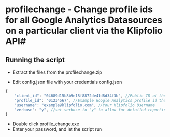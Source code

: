# profilechange - Change profile ids for all Google Analytics Datasources on a particular client via the Klipfolio API# 

## Running the script ##

- Extract the files from the profilechange.zip 

- Edit config.json file with your credentials
config.json
``` javascript
{
	"client_id": "04689d15b8b9e18f8872de41d8d34f3b", //Public ID of the client that has the datasources that you would like to affect
	"profile_id": "01234567", //Example Google Analytics profile id that starts with "ga:"
	"username": "example@klipfolio.com", //Your Klipfolio Username
	"verbose": "y", //set verbose to "y" to allow for detailed reporting and refreshing of datasources 
}
```

- Double click profile_change.exe
- Enter your password, and let the script run
